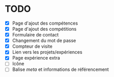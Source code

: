 # TODO

- [x] Page d'ajout des compétences
- [x] Page d'ajout des compétitions
- [x] Formulaire de contact
- [x] Changement du mot de passe
- [x] Compteur de visite
- [x] Lien vers les projets/expériences
- [x] Page expérience extra
- [ ] Icône
- [ ] Balise *meta* et informations de référencement
